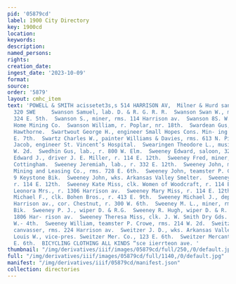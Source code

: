 ```yaml
---
pid: '05879cd'
label: 1900 City Directory
key: 1900cd
location: 
keywords: 
description: 
named_persons: 
rights: 
creation_date: 
ingest_date: '2023-10-09'
format: 
source: 
order: '5879'
layout: cmhc_item
text: 'POWELL & SMITH acissetet3s,s 514 HARRISON AV,  Milner & Hurd sane ea ste. Insurance  SWA
  320 SWE     Swanson Samuel, lab. D. & R. G. R. R.  Swanson Swan W., miner, rms.
  324 E. 5th.  Swanson S., miner, rms. 114 Harrison av.  Swanson 8S. W., miner Leadville
  Home Mining Co.  Swanson William, r. Poplar, nr. 18th.  Swardean Gus, wks. J. A.
  Hawthorne.  Swartwout George H., engineer Small Hopes Cons. Min- ing Co., r. 428
  E. 7th.  Swartz Charles W., painter Williams & Davies, rms. 613 N. Pine.  Swartz
  Jacob, engineer St. Vincent’s Hospital.  Swearingen Theodore L., musician, r. 228
  W. 2d.  Swedhin Gus, lab., r. 800 W. Elm.  Sweeney Edward, saloon, 328 E. 5th.  Sweeney
  Edward J., driver J. E. Miller, r. 114 E. 12th.  Sweeney Fred, miner, bds. Hotel
  Cottingham.  Sweeney Jeremiah, lab., r. 332 E. 12th.  Sweeney John, miner Penn.
  Mining and Leasing Co., rms. 728 E. 6th.  Sweeney John, teamster P. Crowe, rms.
  9 Keystone Bik.  Sweeney John, wks. Arkansas Valley Smelter.  Sweeney John Mrs.,
  r. 114 E. 12th.  Sweeney Kate Miss, clk. Women of Woodcraft, r. 114 E. 12th.  Sweeney
  Leonora Mrs., r. 1306 Harrison av.  Sweeney Mary Miss, r. 114 E. 12th.  Sweeney
  Michael F., clk. Bohen Bros., r. 413 E. 9th.  Sweeney Michael J., dep. City Clk.,
  Harrison av., cor. Chestnut, r. 300 W. 6th.  Sweeney M. L., miner, rms. 9 Keystone
  Bik.  Sweeney P. J., wiper D. & R.G.  Sweeney R. Hugh, wiper D. & R. Re 7 R., r.
  1806 Har- rison av.  Sweeney Theresa Miss, clk. J. W. Smith Dry Gds. Co., r. 132
  W.- 4th.  Sweeney William, teamster P. Crowe, rms. 214 W. 2d.  Sweitzer Joseph,
  canvasser, rms. 224 Harrison av.  Sweitzer J. D., wks. Arkansas Valley Smelter.  Sweitzer
  Louis W., vice-pres. Sweitzer Mer. Co., 123 E. 6th.  Sweitzer Mercantile Co., 123
  E. 6th.  BICYCLING CLOTHING ALL KINDS “sce iierrteon ave. '
thumbnail: "/img/derivatives/iiif/images/05879cd/full/250,/0/default.jpg"
full: "/img/derivatives/iiif/images/05879cd/full/1140,/0/default.jpg"
manifest: "/img/derivatives/iiif/05879cd/manifest.json"
collection: directories
---
```

